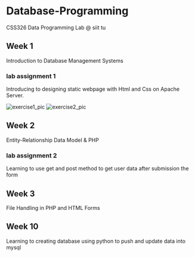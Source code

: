 # Database-Programming
CSS326 Data Programming Lab @ siit tu

## Week 1 
Introduction to Database Management Systems

### lab assignment 1
Introducing to designing static webpage with Html and Css on Apache Server.

![exercise1_pic](https://user-images.githubusercontent.com/69500548/185732828-996673e9-d6e3-4099-b661-81b30645db62.png)
![exercise2_pic](https://user-images.githubusercontent.com/69500548/185732831-1d8dcbd4-631d-4913-aa28-051c76e1a4f0.png)

## Week 2
Entity-Relationship Data Model & PHP

### lab assignment 2
Learning to use get and post method to get user data after submission the form

## Week 3
File Handling in PHP and HTML Forms

## Week 10
Learning to creating database using python to push and update data into mysql
